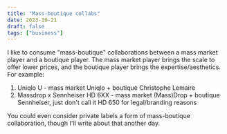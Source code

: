 ```yaml
---
title: "Mass-boutique collabs"
date: 2023-10-21
draft: false
tags: ["business"]
---
```

I like to consume "mass-boutique" collaborations between a mass market player and a boutique player. The mass market player brings the scale to offer lower prices, and the boutique player brings the expertise/aesthetics. For example:
1. Uniqlo U - mass market Uniqlo + boutique Christophe Lemaire
2. Massdrop x Sennheiser HD 6XX - mass market (Mass)Drop + boutique Sennheiser, just don't call it HD 650 for legal/branding reasons

You could even consider private labels a form of mass-boutique collaboration, though I'll write about that another day.
